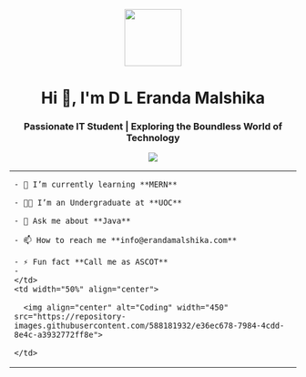 <p align="center" ><img  src = "https://github.com/7oSkaaa/7oSkaaa/blob/main/Images/about_me.gif?raw=true" width = 100px></p>
<h1 align="center">Hi 👋, I'm D L Eranda Malshika</h1>
<h3 align="center">Passionate IT Student | Exploring the Boundless World of Technology</h3>
<p align="center"> <img src="https://img.shields.io/github/stars/EMalshika" /> </p>

<table align="center">
  <tr border="none">
    <td width="50%" align="left">
      
    - 🌱 I’m currently learning **MERN**
    
    - 🧑‍🎓 I’m an Undergraduate at **UOC**
    
    - 💬 Ask me about **Java**
    
    - 📫 How to reach me **info@erandamalshika.com**
      
    - ⚡ Fun fact **Call me as ASCOT**
    - 
    </td>
    <td width="50%" align="center">
    
      <img align="center" alt="Coding" width="450" src="https://repository-images.githubusercontent.com/588181932/e36ec678-7984-4cdd-8e4c-a3932772ff8e">
    
    </td>
  </tr>
</table>
